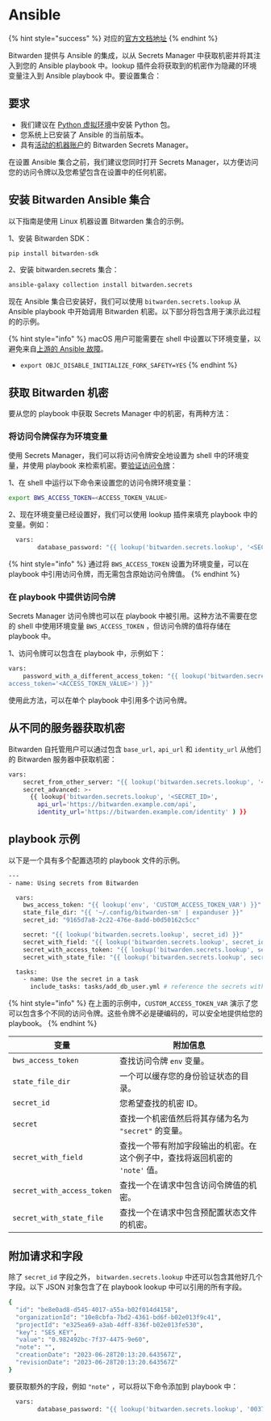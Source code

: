 # Ansible

{% hint style="success" %}
对应的[官方文档地址](https://bitwarden.com/help/ansible-integration/)
{% endhint %}

Bitwarden 提供与 Ansible 的集成，以从 Secrets Manager 中获取机密并将其注入到您的 Ansible playbook 中。lookup 插件会将获取到的机密作为隐藏的环境变量注入到 Ansible playbook 中。要设置集合：

## 要求 <a href="#requirements" id="requirements"></a>

* 我们建议在 [Python 虚拟环境](https://python.land/virtual-environments/virtualenv)中安装 Python 包。
* 您系统上已安装了 Ansible 的当前版本。
* 具有[活动的机器账户](../get-started/secrets-manager-quick-start.md#add-a-service-account)的 Bitwarden Secrets Manager。

在设置 Ansible 集合之前，我们建议您同时打开 Secrets Manager，以方便访问您的访问令牌以及您希望包含在设置中的任何机密。

## 安装 Bitwarden Ansible 集合 <a href="#install-the-bitwarden-ansible-collection" id="install-the-bitwarden-ansible-collection"></a>

以下指南是使用 Linux 机器设置 Bitwarden 集合的示例。

1、安装 Bitwarden SDK：

```bash
pip install bitwarden-sdk
```

2、安装 bitwarden.secrets 集合：

```bash
ansible-galaxy collection install bitwarden.secrets
```

现在 Ansible 集合已安装好，我们可以使用 `bitwarden.secrets.lookup` 从 Ansible playbook 中开始调用 Bitwarden 机密。以下部分将包含用于演示此过程的的示例。

{% hint style="info" %}
macOS 用户可能需要在 shell 中设置以下环境变量，以避免来自[上游的 Ansible 故障](https://docs.ansible.com/ansible/latest/reference_appendices/faq.html#running-on-macos-as-a-control-node)。

* `export OBJC_DISABLE_INITIALIZE_FORK_SAFETY=YES`
{% endhint %}

## 获取 Bitwarden 机密 <a href="#fetch-bitwarden-secrets" id="fetch-bitwarden-secrets"></a>

要从您的 playbook 中获取 Secrets Manager 中的机密，有两种方法：

### 将访问令牌保存为环境变量 <a href="#save-access-token-as-environment-variable" id="save-access-token-as-environment-variable"></a>

使用 Secrets Manager，我们可以将访问令牌安全地设置为 shell 中的环境变量，并使用 playbook 来检索机密。要[验证访问令牌](../get-started/developer-quick-start.md#authenticate)：

1、在 shell 中运行以下命令来设置您的访问令牌环境变量：

```bash
export BWS_ACCESS_TOKEN=<ACCESS_TOKEN_VALUE>
```

2、现在环境变量已经设置好，我们可以使用 lookup 插件来填充 playbook 中的变量。例如：

```bash
  vars:
        database_password: "{{ lookup('bitwarden.secrets.lookup', '<SECRET_ID>') }}" 
```

{% hint style="info" %}
通过将 `BWS_ACCESS_TOKEN` 设置为环境变量，可以在 playbook 中引用访问令牌，而无需包含原始访问令牌值。
{% endhint %}

### 在 playbook 中提供访问令牌 <a href="#supply-access-token-in-playbook" id="supply-access-token-in-playbook"></a>

Secrets Manager 访问令牌也可以在 playbook 中被引用。这种方法不需要在您的 shell 中使用环境变量 `BWS_ACCESS_TOKEN` ，但访问令牌的值将存储在 playbook 中。

1、访问令牌可以包含在 playbook 中，示例如下：

```bash
vars:
    password_with_a_different_access_token: "{{ lookup('bitwarden.secrets.lookup', '<SECRET_ID_VALUE>', 
access_token='<ACCESS_TOKEN_VALUE>') }}"     
```

使用此方法，可以在单个 playbook 中引用多个访问令牌。

## 从不同的服务器获取机密 <a href="#retrieve-secret-from-different-server" id="retrieve-secret-from-different-server"></a>

Bitwarden 自托管用户可以通过包含 `base_url,` `api_url` 和 `identity_url` 从他们的 Bitwarden 服务器中获取机密：

```bash
vars:
    secret_from_other_server: "{{ lookup('bitwarden.secrets.lookup', '<SECRET_ID>', base_url='https://bitwarden.example.com' ) }}"
    secret_advanced: >-
      {{ lookup('bitwarden.secrets.lookup', '<SECRET_ID>',
        api_url='https://bitwarden.example.com/api',
        identity_url='https://bitwarden.example.com/identity' ) }}

```

## playbook 示例 <a href="#example-playbook" id="example-playbook"></a>

以下是一个具有多个配置选项的 playbook 文件的示例。

```bash
---
- name: Using secrets from Bitwarden

  vars:
    bws_access_token: "{{ lookup('env', 'CUSTOM_ACCESS_TOKEN_VAR') }}"
    state_file_dir: "{{ '~/.config/bitwarden-sm' | expanduser }}"
    secret_id: "9165d7a8-2c22-476e-8add-b0d50162c5cc"

    secret: "{{ lookup('bitwarden.secrets.lookup', secret_id) }}"
    secret_with_field: "{{ lookup('bitwarden.secrets.lookup', secret_id, field='note' ) }}"
    secret_with_access_token: "{{ lookup('bitwarden.secrets.lookup', secret_id, access_token=bws_access_token ) }}"
    secret_with_state_file: "{{ lookup('bitwarden.secrets.lookup', secret_id, state_file_dir=state_file_dir ) }}"

  tasks:
    - name: Use the secret in a task
      include_tasks: tasks/add_db_user.yml # reference the secrets with "{{ secret }}", "{{ secret_with_field }}", etc.
```

{% hint style="info" %}
在上面的示例中，`CUSTOM_ACCESS_TOKEN_VAR` 演示了您可以包含多个不同的访问令牌。这些令牌不必是硬编码的，可以安全地提供给您的 playbook。
{% endhint %}

| 变量                         | 附加信息                                        |
| -------------------------- | ------------------------------------------- |
| `bws_access_token`         | 查找访问令牌 `env` 变量。                            |
| `state_file_dir`           | 一个可以缓存您的身份验证状态的目录。                          |
| `secret_id`                | 您希望查找的机密 ID。                                |
| `secret`                   | 查找一个机密值然后将其存储为名为 `"secret"` 的变量。            |
| `secret_with_field`        | 查找一个带有附加字段输出的机密。在这个例子中，查找将返回机密的 `'note'` 值。 |
| `secret_with_access_token` | 查找一个在请求中包含访问令牌值的机密。                         |
| `secret_with_state_file`   | 查找一个在请求中包含预配置状态文件的机密。                       |

## 附加请求和字段 <a href="#additional-requests-and-fields" id="additional-requests-and-fields"></a>

除了 `secret_id` 字段之外， `bitwarden.secrets.lookup` 中还可以包含其他好几个字段。以下 JSON 对象包含了在 playbook lookup 中可以引用的所有字段。

```bash
{
  "id": "be8e0ad8-d545-4017-a55a-b02f014d4158",
  "organizationId": "10e8cbfa-7bd2-4361-bd6f-b02e013f9c41",
  "projectId": "e325ea69-a3ab-4dff-836f-b02e013fe530",
  "key": "SES_KEY",
  "value": "0.982492bc-7f37-4475-9e60",
  "note": "",
  "creationDate": "2023-06-28T20:13:20.643567Z",
  "revisionDate": "2023-06-28T20:13:20.643567Z"
}
```

要获取额外的字段，例如 `"note"` ，可以将以下命令添加到 playbook 中：

```bash
  vars:
        database_password: "{{ lookup('bitwarden.secrets.lookup', '0037ed90-efbb-4d59-a798-b103012487a0', field='note') }}"
```
